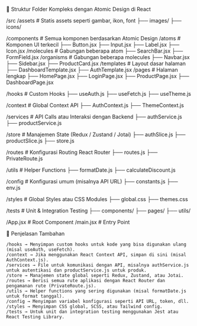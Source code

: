 📂 Struktur Folder Kompleks dengan Atomic Design di React

/src
/assets # Statis assets seperti gambar, ikon, font
├── images/
├── icons/

/components # Semua komponen berdasarkan Atomic Design
/atoms # Komponen UI terkecil
├── Button.jsx
├── Input.jsx
├── Label.jsx
├── Icon.jsx
/molecules # Gabungan beberapa atom
├── SearchBar.jsx
├── FormField.jsx
/organisms # Gabungan beberapa molecules
├── Navbar.jsx
├── Sidebar.jsx
├── ProductCard.jsx
/templates # Layout dasar halaman
├── DashboardTemplate.jsx
├── AuthTemplate.jsx
/pages # Halaman lengkap
├── HomePage.jsx
├── LoginPage.jsx
├── ProductPage.jsx
├── DashboardPage.jsx

/hooks # Custom Hooks
├── useAuth.js
├── useFetch.js
├── useTheme.js

/context # Global Context API
├── AuthContext.js
├── ThemeContext.js

/services # API Calls atau Interaksi dengan Backend
├── authService.js
├── productService.js

/store # Manajemen State (Redux / Zustand / Jotai)
├── authSlice.js
├── productSlice.js
├── store.js

/routes # Konfigurasi Routing React Router
├── routes.js
├── PrivateRoute.js

/utils # Helper Functions
├── formatDate.js
├── calculateDiscount.js

/config # Konfigurasi umum (misalnya API URL)
├── constants.js
├── env.js

/styles # Global Styles atau CSS Modules
├── global.css
├── themes.css

/tests # Unit & Integration Testing
├── components/
├── pages/
├── utils/

/App.jsx # Root Component
/main.jsx # Entry Point

📌 Penjelasan Tambahan

    /hooks → Menyimpan custom hooks untuk kode yang bisa digunakan ulang (misal useAuth, useFetch).
    /context → Jika menggunakan React Context API, simpan di sini (misal AuthContext.js).
    /services → File untuk komunikasi dengan API, misalnya authService.js untuk autentikasi dan productService.js untuk produk.
    /store → Manajemen state global seperti Redux, Zustand, atau Jotai.
    /routes → Berisi semua rute aplikasi dengan React Router dan pengamanan rute (PrivateRoute.js).
    /utils → Helper functions yang sering digunakan (misal formatDate.js untuk format tanggal).
    /config → Menyimpan variabel konfigurasi seperti API URL, token, dll.
    /styles → Menyimpan CSS global, SCSS, atau Tailwind config.
    /tests → Untuk unit dan integration testing menggunakan Jest atau React Testing Library.
